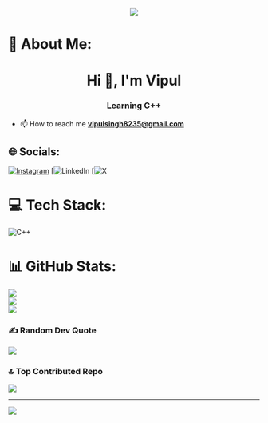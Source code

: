 <p align="center"><img src="https://user-images.githubusercontent.com/74038190/225813708-98b745f2-7d22-48cf-9150-083f1b00d6c9.gif"></p>

# 💫 About Me:
<h1 align="center">Hi 👋, I'm Vipul</h1>
<h3 align="center">Learning C++</h3>


- 📫 How to reach me **vipulsingh8235@gmail.com**

## 🌐 Socials:
[![Instagram](https://www.instagram.com/mr.rajput___001/)](https://instagram.com/shubham__singh011) [![LinkedIn](https://www.linkedin.com/in/vipul-kumar-singh-90730a22b/) [![X](https://x.com/Rajput8235)


# 💻 Tech Stack:
![C++](https://img.shields.io/badge/c++-%2300599C.svg?style=for-the-badge&logo=c%2B%2B&logoColor=white)


# 📊 GitHub Stats:
![](https://github-readme-stats.vercel.app/api?username=vipulsingh36&theme=dark&hide_border=false&include_all_commits=false&count_private=false)<br/>
![](https://github-readme-streak-stats.herokuapp.com/?user=vipulsingh36&theme=dark&hide_border=false)<br/>
![](https://github-readme-stats.vercel.app/api/top-langs/?username=vipulsingh36&theme=dark&hide_border=false&include_all_commits=false&count_private=false&layout=compact)

### ✍️ Random Dev Quote
![](https://quotes-github-readme.vercel.app/api?type=vetical&theme=light)

### 🔝 Top Contributed Repo
![](https://github-contributor-stats.vercel.app/api?username=vipulsingh36&limit=5&theme=dark&combine_all_yearly_contributions=true)


---
[![](https://visitcount.itsvg.in/api?id=shubhamsingh872&icon=0&color=0)](https://visitcount.itsvg.in)
